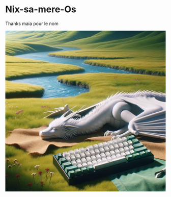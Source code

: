 # Nix-sa-mere-Os

Thanks maia pour le nom

![White Dragon with cool keyboard by DALL-E 3](./images/for-da-README.png)
